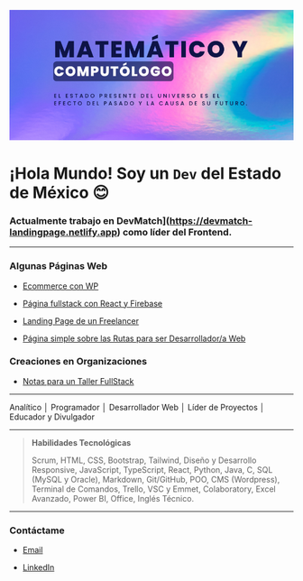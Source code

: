 ![banner](banner-github.png)

# ¡Hola Mundo! Soy un `Dev` del Estado de México 😊

### Actualmente trabajo en **DevMatch**](https://devmatch-landingpage.netlify.app) como líder del Frontend.

---

### Algunas Páginas Web

- [Ecommerce con WP](https://catrinerias.com)

- [Página fullstack con React y Firebase](https://multipisosyazulejos.com)

- [Landing Page de un Freelancer](https://luisdur8.github.io/freelancer)

- [Página simple sobre las Rutas para ser Desarrollador/a Web](https://luisdur8.github.io/TS-Rutas)

### Creaciones en Organizaciones

- [Notas para un Taller FullStack](https://github.com/desarrolladoresTH/BootCamp-FullStack)

---

Analítico │ Programador │ Desarrollador Web │ Líder de Proyectos │ Educador y Divulgador

---

> **Habilidades Tecnológicas**
>
> Scrum, HTML, CSS, Bootstrap, Tailwind, Diseño y Desarrollo Responsive, JavaScript, TypeScript, React, Python, Java, C, SQL (MySQL y Oracle), Markdown, Git/GitHub, POO, CMS (Wordpress), Terminal de Comandos, Trello, VSC y Emmet, Colaboratory, Excel Avanzado, Power BI, Office, Inglés Técnico.

---

### Contáctame

- [Email](mailto:luisdurplay@gmail.com)

- [LinkedIn](https://www.linkedin.com/in/luis-loher-web-developer)
